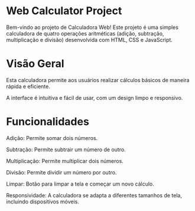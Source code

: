 # Web Calculator Project
Bem-vindo ao projeto de Calculadora Web! Este projeto é uma simples calculadora de quatro operações aritméticas (adição, subtração, multiplicação e divisão) desenvolvida com HTML, CSS e JavaScript.

# Visão Geral
Esta calculadora permite aos usuários realizar cálculos básicos de maneira rápida e eficiente.

A interface é intuitiva e fácil de usar, com um design limpo e responsivo.

# Funcionalidades
Adição: Permite somar dois números.

Subtração: Permite subtrair um número de outro.

Multiplicação: Permite multiplicar dois números.

Divisão: Permite dividir um número por outro.

Limpar: Botão para limpar a tela e começar um novo cálculo.

Responsividade: A calculadora se adapta a diferentes tamanhos de tela, incluindo dispositivos móveis.
